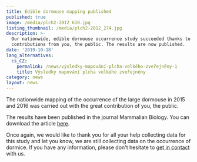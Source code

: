 ```yaml
---
title: Edible dormouse mapping published
published: true
image: /media/plch2-2012_610.jpg
listing_thumbnail: /media/plch2-2012_274.jpg
description: >-
  Our nationwide, edible dormouse occurrence study succeeded thanks to great
  contributions from you, the public. The results are now published.
date: '2019-10-18'
lang_alternatives:
  cs_CZ:
    permalink: /news/výsledky-mapování-plcha-velkého-zveřejněny-1
    title: Výsledky mapování plcha velkého zveřejněny
category: news
layout: news
---
```

The nationwide mapping of the occurrence of the large dormouse in 2015 and 2016 was carried out with the great contribution of you, the public. 

The results have been published in the journal Mammalian Biology. You can download the article [here](https://www.sciencedirect.com/science/article/pii/S1616504719300369).

Once again, we would like to thank you for all your help collecting data for this study and let you know, we are still collecting data on the occurrence of dormice. If you have any information, please don't hesitate to [get in contact](/about-us/contacts) with us.

